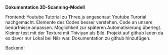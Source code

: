**Dokumentation 3D-Scanning-Modell**

Frontend:
Youtube Tutorial zu Three.js angeschaut
Youtube Turorial nachgemacht.
Elemente des Codes besser verstehen.
Code an unsere bedürfnisse anpassen.
Möglichkeit zur späteren Automatisierung überlegt.
Kleiner test mit der Texture mit Thiviyan als Bild.
Projekt auf github laden da es davor nur Lokal bei Nils war.
Dokumentation zu github hinzufügen.




Backend: